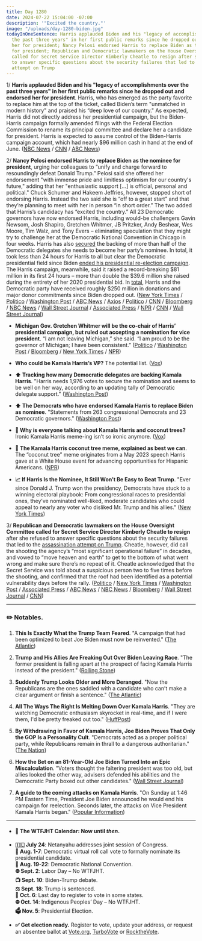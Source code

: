 ```yaml
---
title: Day 1280
date: 2024-07-22 15:04:00 -07:00
description: '"Excited the country."'
image: "/uploads/day-1280-biden.jpg"
todayInOneSentence: Harris applauded Biden and his "legacy of accomplishments over
  the past three years" in her first public remarks since he dropped out and endorsed
  her for president; Nancy Pelosi endorsed Harris to replace Biden as the nominee
  for president; Republican and Democratic lawmakers on the House Oversight Committee
  called for Secret Service Director Kimberly Cheatle to resign after she refused
  to answer specific questions about the security failures that led to the assassination
  attempt on Trump
---
```


1/ **Harris applauded Biden and his "legacy of accomplishments over the past three years" in her first public remarks since he dropped out and endorsed her for president**. Harris, who has emerged as the party favorite to replace him at the top of the ticket, called Biden’s term "unmatched in modern history" and  praised his “deep love of our country." As expected, Harris did not directly address her presidential campaign, but the Biden-Harris campaign formally amended filings with the Federal Election Commission to rename its principal committee and declare her a candidate for president. Harris is expected to assume control of the Biden-Harris campaign account, which had nearly $96 million cash in hand at the end of June. ([NBC News](https://www.nbcnews.com/politics/2024-election/kamala-harris-praises-biden-first-public-event-endorsed-president-rcna163050) / [CNN](https://www.cnn.com/2024/07/21/politics/fec-biden-harris-campaign-account/index.html) / [ABC News](https://abcnews.go.com/Politics/live-updates/biden-drops-out-updates/?id=112113289))

2/ **Nancy Pelosi endorsed Harris to replace Biden as the nominee for president**, urging her colleagues to “unify and charge forward to resoundingly defeat Donald Trump.” Pelosi said she offered her endorsement "with immense pride and limitless optimism for our country's future," adding that her "enthusiastic support \[...\] is official, personal and political." Chuck Schumer and Hakeem Jeffries, however, stopped short of endorsing Harris. Instead the two said she is “off to a great start” and that they’re planning to meet with her in person “in short order.” The two added that Harris’s candidacy has “excited the country.” All 23 Democratic governors have now endorsed Harris, including would-be challengers Gavin Newsom, Josh Shapiro, Gretchen Whitmer, JB Pritzker, Andy Beshear, Wes Moore, Tim Walz, and Tony Evers – eliminating speculation that they might try to challenge her at the Democratic National Convention in Chicago in four weeks.  Harris has also [secured](https://apnews.com/article/harris-biden-presidential-candidate-election-withdraw-9fbd153493cb3f088994854fe61a73e9) the backing of more than half of the Democratic delegates she needs to become her party’s nominee. In total, it took less than 24 hours for Harris to all but clear the Democratic presidential field since Biden [ended his presidential re-election campaign](https://whatthefuckjusthappenedtoday.com/2024/07/21/day-1279/#1-following-intense-pressure-from-ne). The Harris campaign, meanwhile, said it raised a record-breaking $81 million in its first 24 hours – more than double the $39.6 million she raised during the entirety of her 2020 presidential bid. In [total](https://www.cnbc.com/2024/07/22/live-updates-harris-democrats-biden-drops-out-trump-campaign.html), Harris and the Democratic party have received roughly $250 million in donations and major donor commitments since Biden dropped out.  ([New York Times](https://www.nytimes.com/live/2024/07/22/us/biden-harris-trump-news-election) / [Politico](https://www.politico.com/live-updates/2024/07/22/kamala-harris-campaign-biden-drop-out/dccc-online-fundraising-00170458) / [Washington Post](https://www.washingtonpost.com/politics/2024/07/22/2024-election-biden-kamala-harris-campaign-updates/) / [ABC News](https://abcnews.go.com/Politics/pelosi-endorses-harris-immense-pride-praises-bidens-wisdom/story?id=112169836) / [Axios](https://www.axios.com/2024/07/22/nancy-pelosi-kamala-harris-democratic-nominee-endorsement) / [Politico](https://www.politico.com/news/2024/07/22/jb-pritzker-endorses-kamala-harris-2024-00170291) / [CNN](https://www.cnn.com/2024/07/22/politics/kamala-harris-democratic-nomination/index.html) / [Bloomberg](https://www.bloomberg.com/news/articles/2024-07-22/harris-cements-democratic-support-as-2024-election-is-reset?srnd=homepage-americas&sref=MIBMEEoj) / [NBC News](https://www.nbcnews.com/politics/2024-election/live-blog/election-2024-live-updates-rcna162976) / [Wall Street Journal](https://www.wsj.com/politics/policy/kamala-harris-2024-democratic-presidential-nomination-cf8c80ff) / [Associated Press](https://apnews.com/live/biden-trump-election-campaign-updates) / [NPR](https://www.npr.org/live-updates/biden-harris-nominee-vp-dnc) / [CNN](https://www.cnn.com/politics/live-news/joe-biden-election-drop-out-07-22-24/index.html) / [Wall Street Journal](https://www.wsj.com/livecoverage/biden-drops-out-election-2024?))

* **Michigan Gov. Gretchen Whitmer will be the co-chair of Harris’ presidential campaign, but ruled out accepting a nomination for vice president**. “I am not leaving Michigan,” she said. “I am proud to be the governor of Michigan; I have been consistent.” ([Politico](https://www.politico.com/live-updates/2024/07/22/kamala-harris-campaign-biden-drop-out/gretchen-whitmer-vice-president-00170328) / [Washington Post](https://www.washingtonpost.com/politics/2024/07/22/2024-election-biden-kamala-harris-campaign-updates/#link-IMNSSOGYWVERXJLLYJISLCQHZY) / [Bloomberg](https://www.bloomberg.com/news/articles/2024-07-22/kamala-harris-likely-to-pick-from-rising-stars-for-running-mate) / [New York Times](https://www.nytimes.com/2024/07/22/us/politics/kamala-harris-vp-list.html) / [NPR](https://www.npr.org/2024/07/22/g-s1-12690/democrats-rally-behind-vice-president-harris))

* **Who could be Kamala Harris’s VP?** The potential list. ([Vox](https://www.vox.com/politics/362043/kamala-harris-vice-running-mate-democratic-presidential-ticket))

* **⬆️ Tracking how many Democratic delegates are backing Kamala Harris**. "Harris needs 1,976 votes to secure the nomination and seems to be well on her way, according to an updating tally of Democratic delegate support." ([Washington Post](https://www.washingtonpost.com/elections/2024/07/22/democratic-delegates-kamala-harris/))

* **⬆️ The Democrats who have endorsed Kamala Harris to replace Biden as nominee**. "Statements from 263 congressional Democrats and 23 Democratic governors." ([Washington Post](https://www.washingtonpost.com/politics/interactive/2024/kamala-harris-endorsements/))

* **🥥 Why is everyone talking about Kamala Harris and coconut trees?** Ironic Kamala Harris meme-ing isn’t so ironic anymore. ([Vox](https://www.vox.com/kamala-harris/359072/kamala-harris-coconut-tree-context-unburden-meme-khive))

* **🥥 The Kamala Harris coconut tree meme, explained as best we can**. The “coconut tree” meme originates from a May 2023 speech Harris gave at a White House event for advancing opportunities for Hispanic Americans. ([NPR](https://www.npr.org/2024/07/21/g-s1-12556/kamala-harris-coconut-tree-meme-context-unburdened))

* **📈 If Harris Is the Nominee, It Still Won’t Be Easy to Beat Trump**. "Ever since Donald J. Trump won the presidency, Democrats have stuck to a winning electoral playbook: From congressional races to presidential ones, they’ve nominated well-liked, moderate candidates who could appeal to nearly any voter who disliked Mr. Trump and his allies." ([New York Times](https://www.nytimes.com/2024/07/22/upshot/kamala-harris-polls-trump.html))

3/ **Republican and Democratic lawmakers on the House Oversight Committee called for Secret Service Director Kimberly Cheatle to resign** after she refused to answer specific questions about the security failures that led to the [assassination attempt on Trump](https://whatthefuckjusthappenedtoday.com/2024/07/15/day-1273/). Cheatle, however, did call the shooting the agency’s “most significant operational failure” in decades, and vowed to “move heaven and earth” to get to the bottom of what went wrong and make sure there’s no repeat of it. Cheatle acknowledged that the Secret Service was told about a suspicious person two to five times before the shooting, and confirmed that the roof had been identified as a potential vulnerability days before the rally. ([Politico](https://www.politico.com/news/2024/07/22/secret-service-director-trump-shooting-hearing-00170470) / [New York Times](https://www.nytimes.com/live/2024/07/22/us/secret-service-hearing-trump-cheatle) / [Washington Post](https://www.washingtonpost.com/national-security/2024/07/22/secret-service-director-kimberly-cheatle-testimony-trump/) / [Associated Press](https://apnews.com/article/secret-service-trump-rally-shooting-kimberly-cheatle-fabaf9a0e57d5545e5b60f0b2215778f) / [ABC News](https://abcnews.go.com/Politics/secret-service-director-expected-congress-failed-hearing-trump/story?id=112140393) / [NBC News](https://www.nbcnews.com/politics/politics-news/secret-service-director-kimberly-cheatle-expected-tell-house-hearing-a-rcna163010) / [Bloomberg](https://www.bloomberg.com/news/articles/2024-07-22/secret-service-head-says-agency-failed-in-stopping-trump-shooter?srnd=homepage-americas&sref=MIBMEEoj) / [Wall Street Journal](https://www.wsj.com/us-news/kimberly-cheatle-secret-service-house-oversight-committee-13a7aaf8?mod=hp_lead_pos7) / [CNN](https://www.cnn.com/2024/07/22/politics/takeaways-trump-shooting-secret-service-cheatle-hearing/index.html))

---

### ✏️ Notables.

1. **This Is Exactly What the Trump Team Feared**. "A campaign that had been optimized to beat Joe Biden must now be reinvented." ([The Atlantic](https://www.theatlantic.com/politics/archive/2024/07/trump-campaign-biden-dropping-out/679183/))

2. **Trump and His Allies Are Freaking Out Over Biden Leaving Race**. "The former president is falling apart at the prospect of facing Kamala Harris instead of the president." ([Rolling Stone](https://www.rollingstone.com/politics/politics-news/trump-maga-allies-freak-out-biden-race-harris-1235064883/))

3. **Suddenly Trump Looks Older and More Deranged**. "Now the Republicans are the ones saddled with a candidate who can’t make a clear argument or finish a sentence." ([The Atlantic](https://www.theatlantic.com/politics/archive/2024/07/trump-looks-older-and-more-deranged/679186/))

4. **All The Ways The Right Is Melting Down Over Kamala Harris**. "They are watching Democratic enthusiasm skyrocket in real-time, and if I were them, I'd be pretty freaked out too." ([HuffPost](https://www.huffpost.com/entry/kamala-harris-biden-president-republicans_n_669e602ee4b030a2640a3917))

5. **By Withdrawing in Favor of Kamala Harris, Joe Biden Proves That Only the GOP Is a Personality Cult**. "Democrats acted as a proper political party, while Republicans remain in thrall to a dangerous authoritarian." ([The Nation](https://www.thenation.com/article/politics/trump-republican-personality-cult/))

6. **How the Bet on an 81-Year-Old Joe Biden Turned Into an Epic Miscalculation**. "Voters thought the faltering president was too old, but allies looked the other way, advisers defended his abilities and the Democratic Party boxed out other candidates." ([Wall Street Journal](https://www.wsj.com/politics/elections/joe-biden-age-condition-before-election-drop-out-c9fc46ef))

7. **A guide to the coming attacks on Kamala Harris**. "On Sunday at 1:46 PM Eastern Time, President Joe Biden announced he would end his campaign for reelection. Seconds later, the attacks on Vice President Kamala Harris began." ([Popular Information](https://popular.info/p/a-guide-to-the-coming-attacks-on))

---

* #### 📅 The WTFJHT Calendar: Now until *then*.

* **🇮🇱 July 24**: Netanyahu addresses joint session of Congress.\
  **🫏 Aug. 1-7**: Democratic virtual roll call vote to formally nominate its presidential candidate. \
  **🫏 Aug. 19-22**: Democratic National Convention.\
  **⛔️ Sept. 2**: Labor Day – No WTFJHT. \
  **📺 Sept. 10**: Biden-Trump debate.\
  **⚖️ Sept. 18**: Trump is sentenced.\
  **📆 Oct. 6**: Last day to register to vote in some states. \
  **⛔️ Oct. 14**: Indigenous Peoples’ Day – No WTFJHT. \
  **🗳️ Nov. 5**: Presidential Election.

* **✅ Get election ready.** Register to vote, update your address, or request an absentee ballot at [Vote.org](https://www.vote.org/), [TurboVote](https://turbovote.org/) or [RocktheVote](https://www.rockthevote.org/).
